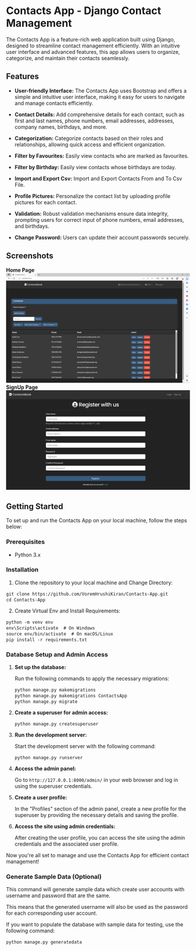 # Contacts App - Django Contact Management

The Contacts App is a feature-rich web application built using Django, designed to streamline contact management efficiently. With an intuitive user interface and advanced features, this app allows users to organize, categorize, and maintain their contacts seamlessly.

## Features

- **User-friendly Interface:** The Contacts App uses Bootstrap and offers a simple and intuitive user interface, making it easy for users to navigate and manage contacts efficiently.

- **Contact Details:** Add comprehensive details for each contact, such as first and last names, phone numbers, email addresses, addresses, company names, birthdays, and more.

- **Categorization:** Categorize contacts based on their roles and relationships, allowing quick access and efficient organization.

- **Filter by Favourites:** Easily view contacts who are marked as favourites.

- **Filter by Birthday:** Easily view contacts whose birthdays are today.

- **Import and Export Csv:** Import and Export Contacts From and To Csv File.

- **Profile Pictures:** Personalize the contact list by uploading profile pictures for each contact.

- **Validation:** Robust validation mechanisms ensure data integrity, prompting users for correct input of phone numbers, email addresses, and birthdays.

- **Change Password:** Users can update their account passwords securely.

## Screenshots
**Home Page**
![Contact Index Page](Screenshots/index.png)
**SignUp Page**
![Signup Page](Screenshots/signup.png)

## Getting Started

To set up and run the Contacts App on your local machine, follow the steps below:

### Prerequisites

- Python 3.x

### Installation

1. Clone the repository to your local machine and Change Directory:

```
git clone https://github.com/VoremHrushiKiran/Contacts-App.git
cd Contacts-App
```
2. Create Virtual Env and Install Requirements:

```
python -m venv env
env\Scripts\activate  # On Windows
source env/bin/activate  # On macOS/Linux
pip install -r requirements.txt
```
### Database Setup and Admin Access

1. **Set up the database:**

   Run the following commands to apply the necessary migrations:

   ```
   python manage.py makemigrations
   python manage.py makemigrations ContactsApp
   python manage.py migrate
   ```

2. **Create a superuser for admin access:**

   ```
   python manage.py createsuperuser
   ```

3. **Run the development server:**

   Start the development server with the following command:

   ```
   python manage.py runserver
   ```

4. **Access the admin panel:**

   Go to `http://127.0.0.1:8000/admin/` in your web browser and log in using the superuser credentials.

5. **Create a user profile:**

   In the "Profiles" section of the admin panel, create a new profile for the superuser by providing the necessary details and saving the profile.

6. **Access the site using admin credentials:**

   After creating the user profile, you can access the site using the admin credentials and the associated user profile.

Now you're all set to manage and use the Contacts App for efficient contact management!

### Generate Sample Data (Optional)
This command will generate sample data which create user accounts with username and password that are the same. 

This means that the generated username will also be used as the password for each corresponding user account.

If you want to populate the database with sample data for testing, use the following command:

```
python manage.py generatedata
```
